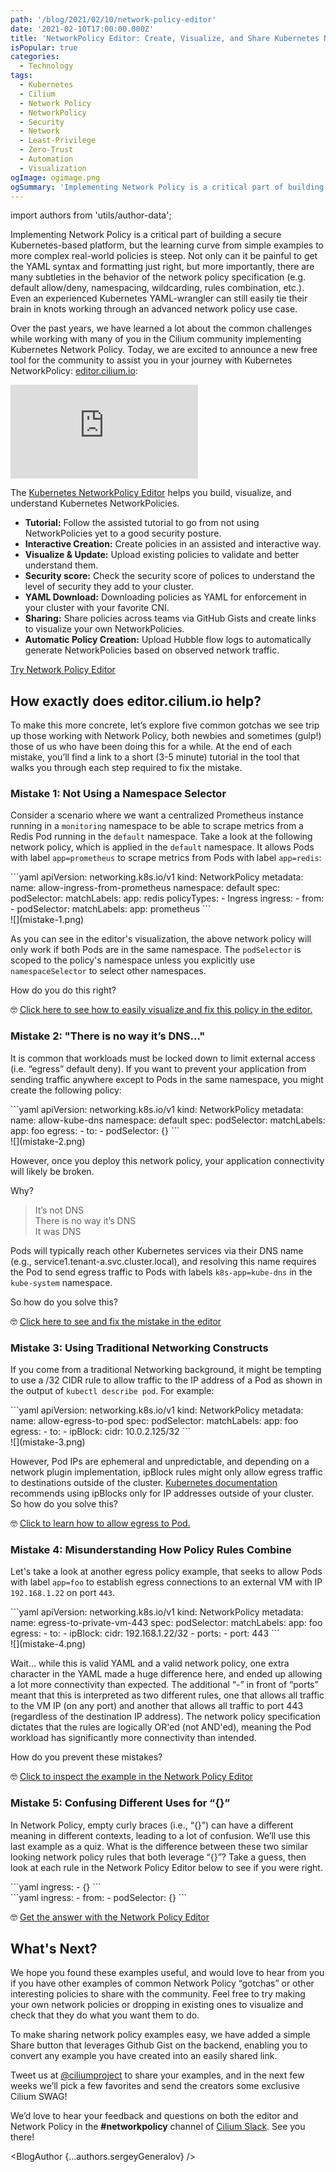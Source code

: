 ```yaml
---
path: '/blog/2021/02/10/network-policy-editor'
date: '2021-02-10T17:00:00.000Z'
title: 'NetworkPolicy Editor: Create, Visualize, and Share Kubernetes NetworkPolicies'
isPopular: true
categories:
  - Technology
tags:
  - Kubernetes
  - Cilium
  - Network Policy
  - NetworkPolicy
  - Security
  - Network
  - Least-Privilege
  - Zero-Trust
  - Automation
  - Visualization
ogImage: ogimage.png
ogSummary: 'Implementing Network Policy is a critical part of building a secure Kubernetes-based platform, but the learning curve from simple examples to more complex real-world policies is steep. Not only can it be painful to get the YAML syntax and formatting just right, but more importantly, there are many subtleties in the behavior of the network policy specification (e.g. default allow/deny, namespacing, wildcarding, rules combination, etc.). Even an experienced Kubernetes YAML-wrangler can still easily tie their brain in knots working through an advanced network policy use case.'
---
```


import authors from 'utils/author-data';

Implementing Network Policy is a critical part of building a secure Kubernetes-based platform, but the learning curve from simple examples to more complex real-world policies is steep. Not only can it be painful to get the YAML syntax and formatting just right, but more importantly, there are many subtleties in the behavior of the network policy specification (e.g. default allow/deny, namespacing, wildcarding, rules combination, etc.). Even an experienced Kubernetes YAML-wrangler can still easily tie their brain in knots working through an advanced network policy use case.

Over the past years, we have learned a lot about the common challenges while working with many of you in the Cilium community implementing Kubernetes Network Policy. Today, we are excited to announce a new free tool for the community to assist you in your journey with Kubernetes NetworkPolicy: <a href="https://editor.cilium.io" target="_blank">editor.cilium.io</a>:

<div style={{ position: 'relative', width: '100%', maxWidth: '1008px', paddingBottom: '56.25%', cursor: 'pointer' }}>
    <iframe style={{ position: 'absolute', top: 0, left: 0, width: '100%', height: '100%' }} 
        src="https://www.youtube.com/embed/_ebbAeYT2z8?controls=0&autoplay=1&mute=1&loop=1" 
        frameborder="0" 
        allow="accelerometer; autoplay; clipboard-write; encrypted-media; gyroscope; picture-in-picture" 
        allowfullscreen
    ></iframe>
</div>

<div style={{ paddingTop: '30px' }}>

The <a href="https://editor.cilium.io" target="_blank">Kubernetes NetworkPolicy Editor</a> helps you build, visualize, and understand Kubernetes NetworkPolicies.

- **Tutorial:** Follow the assisted tutorial to go from not using NetworkPolicies yet to a good security posture.
- **Interactive Creation:** Create policies in an assisted and interactive way.
- **Visualize & Update:** Upload existing policies to validate and better understand them.
- **Security score:** Check the security score of polices to understand the level of security they add to your cluster.
- **YAML Download:** Downloading policies as YAML for enforcement in your cluster with your favorite CNI.
- **Sharing:** Share policies across teams via GitHub Gists and create links to visualize your own NetworkPolicies.
- **Automatic Policy Creation:** Upload Hubble flow logs to automatically generate NetworkPolicies based on observed network traffic.

</div>

<p style={{ marginTop: '40px', fontSize: '120%', fontWeight: 'bold', textAlign: 'center' }}>
  <a href="https://editor.cilium.io" style={{ padding: '8px 12px', color: 'white', textAlign: 'center', background: '#0a53a5', borderRadius: '4px' }}
 target="_blank">Try Network Policy Editor</a>
</p>

## How exactly does editor.cilium.io help?

To make this more concrete, let’s explore five common gotchas we see trip up those working with Network Policy, both newbies and sometimes (gulp!) those of us who have been doing this for a while. At the end of each mistake, you’ll find a link to a short (3-5 minute) tutorial in the tool that walks you through each step required to fix the mistake.

### Mistake 1: Not Using a Namespace Selector

Consider a scenario where we want a centralized Prometheus instance running in a `monitoring` namespace to be able to scrape metrics from a Redis Pod running in the `default` namespace. Take a look at the following network policy, which is applied in the `default` namespace. It allows Pods with label `app=prometheus` to scrape metrics from Pods with label `app=redis`:

<div style={{ display: 'flex', flexWrap: 'wrap', gap: '1rem' }}>
  <div style={{ flex: '2', minWidth: '300px', marginTop: "-20px" }}>
  ```yaml
  apiVersion: networking.k8s.io/v1
  kind: NetworkPolicy
  metadata:
    name: allow-ingress-from-prometheus
    namespace: default
  spec:
    podSelector:
      matchLabels:
        app: redis
    policyTypes:
      - Ingress
    ingress:
      - from:
          - podSelector:
              matchLabels:
                app: prometheus
  ```
  </div>
  <div style={{ flex: '2', minWidth: '300px' }}>
    ![](mistake-1.png)
  </div>
</div>

As you can see in the editor's visualization, the above network policy will only work if both Pods are in the same namespace. The `podSelector` is scoped to the policy's namespace unless you explicitly use `namespaceSelector` to select other namespaces.

How do you do this right?

🤓 <a href="https://editor.cilium.io/?policy-tutorial=allow-cross-namespace" target="_blank">Click here to see how to easily visualize and fix this policy in the editor.</a>

<a name="mistake-2-there-is-a-no-way-its-dns"></a>

### Mistake 2: "There is no way it’s DNS..."

It is common that workloads must be locked down to limit external access (i.e. “egress” default deny). If you want to prevent your application from sending traffic anywhere except to Pods in the same namespace, you might create the following policy:

<div style={{ display: 'flex', flexWrap: 'wrap', gap: '1rem' }}>
  <div style={{ flex: '2', minWidth: '300px', marginTop: "-20px" }}>
```yaml
apiVersion: networking.k8s.io/v1
kind: NetworkPolicy
metadata:
  name: allow-kube-dns
  namespace: default
spec:
  podSelector:
    matchLabels:
      app: foo
  egress:
    - to:
        - podSelector: {}
```
</div>
  <div style={{ flex: '2', minWidth: '300px' }}>
    ![](mistake-2.png)
  </div>
</div>

However, once you deploy this network policy, your application connectivity will likely be broken.

Why?

> It’s not DNS<br/>
> There is no way it’s DNS<br/>
> It was DNS

Pods will typically reach other Kubernetes services via their DNS name (e.g., service1.tenant-a.svc.cluster.local), and resolving this name requires the Pod to send egress traffic to Pods with labels `k8s-app=kube-dns` in the `kube-system` namespace.

So how do you solve this?

🤓 <a href="https://editor.cilium.io/?policy-tutorial=allow-kube-dns" target="_blank">Click here to see and fix the mistake in the editor</a>

### Mistake 3: Using Traditional Networking Constructs

If you come from a traditional Networking background, it might be tempting to use a /32 CIDR rule to allow traffic to the IP address of a Pod as shown in the output of `kubectl describe pod`. For example:

<div style={{ display: 'flex', flexWrap: 'wrap', gap: '1rem' }}>
  <div style={{ flex: '2', minWidth: '300px', marginTop: "-20px" }}>
```yaml
apiVersion: networking.k8s.io/v1
kind: NetworkPolicy
metadata:
  name: allow-egress-to-pod
spec:
  podSelector:
    matchLabels:
      app: foo
  egress:
    - to:
        - ipBlock:
            cidr: 10.0.2.125/32
```
</div>
  <div style={{ flex: '2', minWidth: '300px' }}>
    ![](mistake-3.png)
  </div>
</div>

However, Pod IPs are ephemeral and unpredictable, and depending on a network plugin implementation, ipBlock rules might only allow egress traffic to destinations outside of the cluster. <a href="https://kubernetes.io/docs/concepts/services-networking/network-policies/#behavior-of-to-and-from-selectors" target="_block">Kubernetes documentation</a> recommends using ipBlocks only for IP addresses outside of your cluster. So how do you solve this?

🤓 <a href="https://editor.cilium.io/?policy-tutorial=allow-egress-to-pod" target="_blank">Click to learn how to allow egress to Pod.</a>

### Mistake 4: Misunderstanding How Policy Rules Combine

Let's take a look at another egress policy example, that seeks to allow Pods with label `app=foo` to establish egress connections to an external VM with IP `192.168.1.22` on port `443`.

<div style={{ display: 'flex', flexWrap: 'wrap', gap: '1rem' }}>
  <div style={{ flex: '2', minWidth: '300px', marginTop: "-20px"  }}>
```yaml
apiVersion: networking.k8s.io/v1
kind: NetworkPolicy
metadata:
  name: egress-to-private-vm-443
spec:
  podSelector:
    matchLabels:
      app: foo
  egress:
    - to:
        - ipBlock:
            cidr: 192.168.1.22/32
    - ports:
        - port: 443
```
</div>
  <div style={{ flex: '3', minWidth: '300px' }}>
    ![](mistake-4.png)
  </div>  
</div>

Wait... while this is valid YAML and a valid network policy, one extra character in the YAML made a huge difference here, and ended up allowing a lot more connectivity than expected. The additional “-” in front of “ports” meant that this is interpreted as two different rules, one that allows all traffic to the VM IP (on any port) and another that allows all traffic to port 443 (regardless of the destination IP address). The network policy specification dictates that the rules are logically OR'ed (not AND'ed), meaning the Pod workload has significantly more connectivity than intended.

How do you prevent these mistakes?

🤓 <a href="https://editor.cilium.io/?policy-tutorial=combine-policy-rules" target="_blank">Click to inspect the example in the Network Policy Editor</a>

### Mistake 5: Confusing Different Uses for “{}”

In Network Policy, empty curly braces (i.e., “{}”) can have a different meaning in different contexts, leading to a lot of confusion. We’ll use this last example as a quiz. What is the difference between these two similar looking network policy rules that both leverage “{}”? Take a guess, then look at each rule in the Network Policy Editor below to see if you were right.

<div style={{ display: 'flex', flexWrap: 'wrap', gap: '1rem' }}>
  <div style={{ flex: '2', minWidth: '300px' }}>
    ```yaml
    ingress:
      - {}
    ```
  </div>
  <div style={{ flex: '2', minWidth: '300px' }}>
    ```yaml
    ingress:
      - from:
          - podSelector: {}
    ```
  </div>
</div>

🤓 <a href="https://editor.cilium.io/?policy-tutorial=empty-selectors" target="_blank">Get the answer with the Network Policy Editor</a>

## What's Next?

We hope you found these examples useful, and would love to hear from you if you have other examples of common Network Policy “gotchas” or other interesting policies to share with the community. Feel free to try making your own network policies or dropping in existing ones to visualize and check that they do what you want them to do.

To make sharing network policy examples easy, we have added a simple Share button that leverages Github Gist on the backend, enabling you to convert any example you have created into an easily shared link.

Tweet us at <a href="https://twitter.com/@ciliumproject" target="_blank">@ciliumproject</a> to share your examples, and in the next few weeks we’ll pick a few favorites and send the creators some exclusive Cilium SWAG!

We’d love to hear your feedback and questions on both the editor and Network Policy in the **#networkpolicy** channel of <a href="https://cilium.io/slack" target="_blank">Cilium Slack</a>. See you there!

<BlogAuthor {...authors.sergeyGeneralov} />

